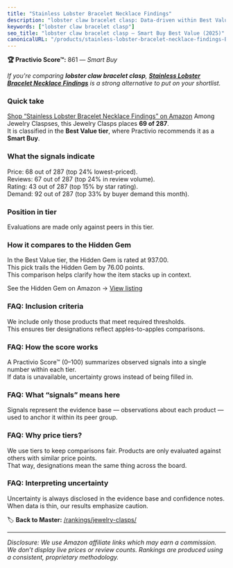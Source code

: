 ```yaml
---
title: "Stainless Lobster Bracelet Necklace Findings"
description: "lobster claw bracelet clasp: Data-driven within Best Value ranking using the Practivio Score™. Positioned by quality, value, demand, findability, momentum."
keywords: ["lobster claw bracelet clasp"]
seo_title: "lobster claw bracelet clasp — Smart Buy Best Value (2025)"
canonicalURL: "/products/stainless-lobster-bracelet-necklace-findings-B077QWBN1G/"
---
```


**🏆 Practivio Score™:** 861 — _Smart Buy_


*If you're comparing **lobster claw bracelet clasp**, **[Stainless Lobster Bracelet Necklace Findings](https://www.amazon.com/dp/B077QWBN1G?tag=practivio-20)** is a strong alternative to put on your shortlist.*
### Quick take
[Shop “Stainless Lobster Bracelet Necklace Findings” on Amazon](https://www.amazon.com/dp/B077QWBN1G?tag=practivio-20)
Among Jewelry Claspses, this Jewelry Clasps places **69 of 287**.  
It is classified in the **Best Value tier**, where Practivio recommends it as a **Smart Buy**.

### What the signals indicate
Price: 68 out of 287 (top 24% lowest-priced).  
Reviews: 67 out of 287 (top 24% in review volume).  
Rating: 43 out of 287 (top 15% by star rating).  
Demand: 92 out of 287 (top 33% by buyer demand this month).

### Position in tier
Evaluations are made only against peers in this tier.

### How it compares to the Hidden Gem
In the Best Value tier, the Hidden Gem is rated at 937.00.  
This pick trails the Hidden Gem by 76.00 points.  
This comparison helps clarify how the item stacks up in context.  

See the Hidden Gem on Amazon → [View listing](https://www.amazon.com/dp/B07VH4JMMQ?tag=practivio-20)

### FAQ: Inclusion criteria
We include only those products that meet required thresholds.  
This ensures tier designations reflect apples-to-apples comparisons.

### FAQ: How the score works
A Practivio Score™ (0–100) summarizes observed signals into a single number within each tier.  
If data is unavailable, uncertainty grows instead of being filled in.

### FAQ: What “signals” means here
Signals represent the evidence base — observations about each product — used to anchor it within its peer group.

### FAQ: Why price tiers?
We use tiers to keep comparisons fair. Products are only evaluated against others with similar price points.  
That way, designations mean the same thing across the board.

### FAQ: Interpreting uncertainty
Uncertainty is always disclosed in the evidence base and confidence notes.  
When data is thin, our results emphasize caution.


🏷️ **Back to Master:** [/rankings/jewelry-clasps/](/rankings/jewelry-clasps/)

---
_Disclosure: We use Amazon affiliate links which may earn a commission. We don’t display live prices or review counts. Rankings are produced using a consistent, proprietary methodology._
